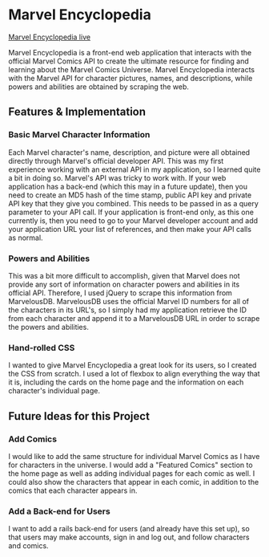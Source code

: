 # Marvel Encyclopedia

[Marvel Encyclopedia live][heroku]

[heroku]: http://marvelencyclopedia.herokuapp.com

Marvel Encyclopedia is a front-end web application that interacts with the official Marvel Comics API to create the ultimate resource for finding and learning about the Marvel Comics Universe. Marvel Encyclopedia interacts with the Marvel API for character pictures, names, and descriptions, while powers and abilities are obtained by scraping the web.

## Features & Implementation

### Basic Marvel Character Information

Each Marvel character's name, description, and picture were all obtained directly through Marvel's official developer API. This was my first experience working with an external API in my application, so I learned quite a bit in doing so. Marvel's API was tricky to work with. If your web application has a back-end (which this may in a future update), then you need to create an MD5 hash of the time stamp, public API key and private API key that they give you combined. This needs to be passed in as a query parameter to your API call. If your application is front-end only, as this one currently is, then you need to go to your Marvel developer account and add your application URL your list of references, and then make your API calls as normal.  

### Powers and Abilities

This was a bit more difficult to accomplish, given that Marvel does not provide any sort of information on character powers and abilities in its official API. Therefore, I used jQuery to scrape this information from MarvelousDB. MarvelousDB uses the official Marvel ID numbers for all of the characters in its URL's, so I simply had my application retrieve the ID from each character and append it to a MarvelousDB URL in order to scrape the powers and abilities.

### Hand-rolled CSS

I wanted to give Marvel Encyclopedia a great look for its users, so I created the CSS from scratch. I used a lot of flexbox to align everything the way that it is, including the cards on the home page and the information on each character's individual page.

## Future Ideas for this Project

### Add Comics

I would like to add the same structure for individual Marvel Comics as I have for characters in the universe. I would add a "Featured Comics" section to the home page as well as adding individual pages for each comic as well. I could also show the characters that appear in each comic, in addition to the comics that each character appears in.

### Add a Back-end for Users

I want to add a rails back-end for users (and already have this set up), so that users may make accounts, sign in and log out, and follow characters and comics.
